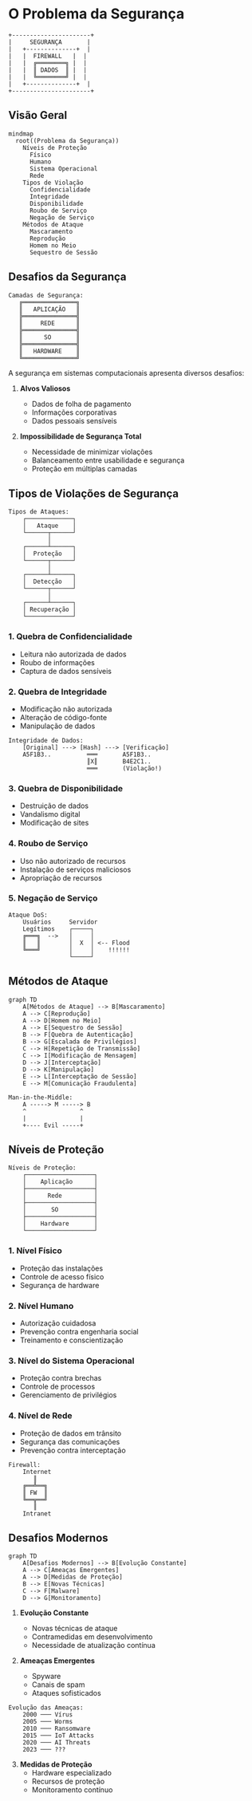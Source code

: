 # O Problema da Segurança

```ascii
+----------------------+
|     SEGURANÇA       |
|   +--------------+  |
|   |  FIREWALL   |  |
|   |  ╔════════╗ |  |
|   |  ║ DADOS  ║ |  |
|   |  ╚════════╝ |  |
|   +--------------+  |
+----------------------+
```

## Visão Geral

```mermaid
mindmap
  root((Problema da Segurança))
    Níveis de Proteção
      Físico
      Humano
      Sistema Operacional
      Rede
    Tipos de Violação
      Confidencialidade
      Integridade
      Disponibilidade
      Roubo de Serviço
      Negação de Serviço
    Métodos de Ataque
      Mascaramento
      Reprodução
      Homem no Meio
      Sequestro de Sessão
```

## Desafios da Segurança

```ascii
Camadas de Segurança:
   ╔═══════════════╗
   ║   APLICAÇÃO   ║
   ╠═══════════════╣
   ║     REDE      ║
   ╠═══════════════╣
   ║      SO       ║
   ╠═══════════════╣
   ║   HARDWARE    ║
   ╚═══════════════╝
```

A segurança em sistemas computacionais apresenta diversos desafios:

1. **Alvos Valiosos**
   - Dados de folha de pagamento
   - Informações corporativas
   - Dados pessoais sensíveis

2. **Impossibilidade de Segurança Total**
   - Necessidade de minimizar violações
   - Balanceamento entre usabilidade e segurança
   - Proteção em múltiplas camadas

## Tipos de Violações de Segurança

```ascii
Tipos de Ataques:
    ┌─────────────┐
    │   Ataque    │
    └──────┬──────┘
           │
    ┌──────┴──────┐
    │  Proteção   │
    └──────┬──────┘
           │
    ┌──────┴──────┐
    │  Detecção   │
    └──────┬──────┘
           │
    ┌──────┴──────┐
    │ Recuperação │
    └─────────────┘
```

### 1. Quebra de Confidencialidade
- Leitura não autorizada de dados
- Roubo de informações
- Captura de dados sensíveis

### 2. Quebra de Integridade
- Modificação não autorizada
- Alteração de código-fonte
- Manipulação de dados

```ascii
Integridade de Dados:
    [Original] ---> [Hash] ---> [Verificação]
    A5F1B3..          ═══       A5F1B3..
                      ║X║       B4E2C1..
                      ═══       (Violação!)
```

### 3. Quebra de Disponibilidade
- Destruição de dados
- Vandalismo digital
- Modificação de sites

### 4. Roubo de Serviço
- Uso não autorizado de recursos
- Instalação de serviços maliciosos
- Apropriação de recursos

### 5. Negação de Serviço

```ascii
Ataque DoS:
    Usuários     Servidor
    Legítimos    ┌─────┐
    ╔═══╗  -->   │     │
    ║   ║        │  X  │ <-- Flood
    ╚═══╝        │     │    !!!!!!
                 └─────┘
```

## Métodos de Ataque

```mermaid
graph TD
    A[Métodos de Ataque] --> B[Mascaramento]
    A --> C[Reprodução]
    A --> D[Homem no Meio]
    A --> E[Sequestro de Sessão]
    B --> F[Quebra de Autenticação]
    B --> G[Escalada de Privilégios]
    C --> H[Repetição de Transmissão]
    C --> I[Modificação de Mensagem]
    D --> J[Interceptação]
    D --> K[Manipulação]
    E --> L[Interceptação de Sessão]
    E --> M[Comunicação Fraudulenta]
```

```ascii
Man-in-the-Middle:
    A -----> M -----> B
    ^               ^
    |               |
    +---- Evil -----+
```

## Níveis de Proteção

```ascii
Níveis de Proteção:
    ┌───────────────────┐
    │    Aplicação      │
    ├───────────────────┤
    │      Rede         │
    ├───────────────────┤
    │       SO          │
    ├───────────────────┤
    │    Hardware       │
    └───────────────────┘
```

### 1. Nível Físico
- Proteção das instalações
- Controle de acesso físico
- Segurança de hardware

### 2. Nível Humano
- Autorização cuidadosa
- Prevenção contra engenharia social
- Treinamento e conscientização

### 3. Nível do Sistema Operacional
- Proteção contra brechas
- Controle de processos
- Gerenciamento de privilégios

### 4. Nível de Rede
- Proteção de dados em trânsito
- Segurança das comunicações
- Prevenção contra interceptação

```ascii
Firewall:
    Internet
       ║
    ╔══╩══╗
    ║ FW  ║
    ╚══╦══╝
       ║
    Intranet
```

## Desafios Modernos

```mermaid
graph TD
    A[Desafios Modernos] --> B[Evolução Constante]
    A --> C[Ameaças Emergentes]
    A --> D[Medidas de Proteção]
    B --> E[Novas Técnicas]
    C --> F[Malware]
    D --> G[Monitoramento]
```

1. **Evolução Constante**
   - Novas técnicas de ataque
   - Contramedidas em desenvolvimento
   - Necessidade de atualização contínua

2. **Ameaças Emergentes**
   - Spyware
   - Canais de spam
   - Ataques sofisticados

```ascii
Evolução das Ameaças:
    2000 ─── Vírus
    2005 ─── Worms
    2010 ─── Ransomware
    2015 ─── IoT Attacks
    2020 ─── AI Threats
    2023 ─── ???
```

3. **Medidas de Proteção**
   - Hardware especializado
   - Recursos de proteção
   - Monitoramento contínuo